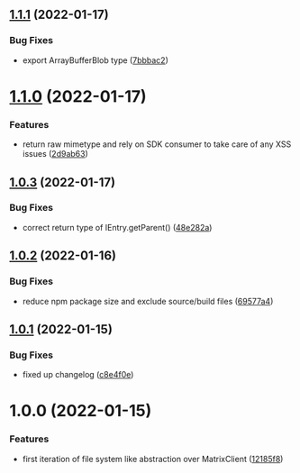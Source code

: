 ## [1.1.1](https://github.com/matrix-org/matrix-files-sdk/compare/v1.1.0...v1.1.1) (2022-01-17)


### Bug Fixes

* export ArrayBufferBlob type ([7bbbac2](https://github.com/matrix-org/matrix-files-sdk/commit/7bbbac2cfd2a0847def628552cb6b897e429a413))

# [1.1.0](https://github.com/matrix-org/matrix-files-sdk/compare/v1.0.3...v1.1.0) (2022-01-17)


### Features

* return raw mimetype and rely on SDK consumer to take care of any XSS issues ([2d9ab63](https://github.com/matrix-org/matrix-files-sdk/commit/2d9ab6387f2abf9ff88c77cbd867c95ffc7feb4a))

## [1.0.3](https://github.com/matrix-org/matrix-files-sdk/compare/v1.0.2...v1.0.3) (2022-01-17)


### Bug Fixes

* correct return type of IEntry.getParent() ([48e282a](https://github.com/matrix-org/matrix-files-sdk/commit/48e282a4ce83fbbb2bcef892e07caf8522986e43))

## [1.0.2](https://github.com/matrix-org/matrix-files-sdk/compare/v1.0.1...v1.0.2) (2022-01-16)


### Bug Fixes

* reduce npm package size and exclude source/build files ([69577a4](https://github.com/matrix-org/matrix-files-sdk/commit/69577a428eae33ec430273b7e0519674b8ac426e))

## [1.0.1](https://github.com/matrix-org/matrix-files-sdk/compare/v1.0.0...v1.0.1) (2022-01-15)


### Bug Fixes

* fixed up changelog ([c8e4f0e](https://github.com/matrix-org/matrix-files-sdk/commit/c8e4f0e1b5bd95d6c8428aab6fb1002736373eae))

# 1.0.0 (2022-01-15)


### Features

* first iteration of file system like abstraction over MatrixClient ([12185f8](https://github.com/matrix-org/matrix-files-sdk/commit/12185f8d34c937141a1a21343421655a655b7726))
